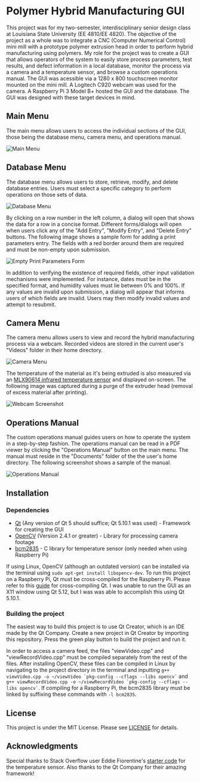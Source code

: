 # Polymer Hybrid Manufacturing GUI

This project was for my two-semester, interdisciplinary senior design class at Louisiana State University (EE 4810/EE 4820).  The objective of the project as a whole was to integrate a CNC (Computer Numerical Control) mini mill with a prototype polymer extrusion head in order to perform hybrid manufacturing using polymers.  My role for the project was to create a GUI that allows operators of the system to easily store process parameters, test results, and defect information in a local database, monitor the process via a camera and a temperature sensor, and browse a custom operations manual.  The GUI was acessible via a 1280 x 800 touchscreen monitor mounted on the mini mill.  A Logitech C920 webcam was used for the camera.  A Raspberry Pi 3 Model B+ hosted the GUI and the database.  The GUI was designed with these target devices in mind.

## Main Menu

The main menu allows users to access the individual sections of the GUI, those being the database menu, camera menu, and operations manual.

![Main Menu](https://user-images.githubusercontent.com/35757768/58774729-854d6880-8588-11e9-80b5-f73a9b2d91e6.png)

## Database Menu

The database menu allows users to store, retrieve, modify, and delete database entries.  Users must select a specific category to perform operations on those sets of data. 

![Database Menu](https://user-images.githubusercontent.com/35757768/58775178-ecb7e800-8589-11e9-9fe1-c502d9fa3ed3.png)

By clicking on a row number in the left column, a dialog will open that shows the data for a row in a concise format.  Different forms/dialogs will open when users click any of the "Add Entry", "Modify Entry", and "Delete Entry" buttons.  The following image shows a sample form for adding a print parameters entry.  The fields with a red border around them are required and must be non-empty upon submission.

![Empty Print Parameters Form](https://user-images.githubusercontent.com/35757768/58775505-6a302800-858b-11e9-92a2-7974351cba3a.png)

In addition to verifying the existence of required fields, other input validation mechanisms were implemented.  For instance, dates must be in the specified format, and humidity values must lie between 0% and 100%.  If any values are invalid upon submission, a dialog will appear that informs users of which fields are invalid.  Users may then modify invalid values and attempt to resubmit.

## Camera Menu

The camera menu allows users to view and record the hybrid manufacturing process via a webcam.  Recorded videos are stored in the current user's "Videos" folder in their home directory.

![Camera Menu](https://user-images.githubusercontent.com/35757768/58775833-23dbc880-858d-11e9-9647-93eea01762d2.png)

The temperature of the material as it's being extruded is also measured via an [MLX90614 infrared temperature sensor](https://acrobotic.com/products/brk-00018) and displayed on-screen.  The following image was captured during a purge of the extruder head (removal of excess material after printing).

![Webcam Screenshot](https://user-images.githubusercontent.com/35757768/58775805-01e24600-858d-11e9-8a03-515a8789fea5.png)

## Operations Manual

The custom operations manual guides users on how to operate the system in a step-by-step fashion.  The operations manual can be read in a PDF viewer by clicking the "Operations Manual" button on the main menu.  The manual must reside in the "Documents" folder of the the user's home directory.  The following screenshot shows a sample of the manual.

![Operations Manual](https://user-images.githubusercontent.com/35757768/58775913-8df46d80-858d-11e9-88c5-c90cb8c5ca4f.png)

## Installation

### Dependencies

  * [Qt](https://www.qt.io) (Any version of Qt 5 should suffice; Qt 5.10.1 was used) - Framework for creating the GUI
  * [OpenCV](https://opencv.org) (Version 2.4.1 or greater) - Library for processing camera footage
  * [bcm2835](https://www.airspayce.com/mikem/bcm2835/) - C library for temperature sensor (only needed when using Raspberry Pi)
  
If using Linux, OpenCV (although an outdated version) can be installed via the terminal using `sudo apt-get install libopencv-dev`.  To run this project on a Raspberry Pi, Qt must be cross-compiled for the Raspberry Pi.  Please refer to this [guide](https://mechatronicsblog.com/cross-compile-and-deploy-qt-5-12-for-raspberry-pi/) for cross-compiling Qt.  I was unable to run the GUI as an X11 window using Qt 5.12, but I was was able to accomplish this using Qt 5.10.1.

### Building the project

The easiest way to build this project is to use Qt Creator, which is an IDE made by the Qt Company.  Create a new project in Qt Creator by importing this repository.  Press the green play button to build the project and run it.

In order to access a camera feed, the files "viewVideo.cpp" and "viewRecordVideo.cpp" must be compiled separately from the rest of the files.  After installing OpenCV, these files can be compiled in Linux by navigating to the project directory in the terminal and inputting `` g++ viewVideo.cpp -o ~/viewVideo `pkg-config --cflags --libs opencv` `` and `` g++ viewRecordVideo.cpp -o ~/viewRecordVideo `pkg-config --cflags --libs opencv` ``.  If compiling for a Raspberry Pi, the bcm2835 library must be linked by suffixing these commands with `-l bcm2835`.

## License

This project is under the MIT License.  Please see [LICENSE](./LICENSE) for details.

## Acknowledgments

Special thanks to Stack Overflow user Eddie Fiorentine's [starter code](https://stackoverflow.com/questions/35880952/raspberry-pi-interfacing-with-an-i2c-enabled-ir-temp-sensor-mlx90614) for the temperature sensor.  Also thanks to the Qt Company for their amazing framework!
